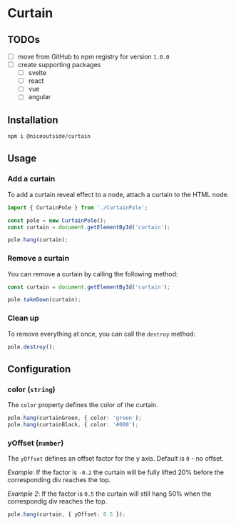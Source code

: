 # Curtain

## TODOs

- [ ] move from GitHub to npm registry for version `1.0.0`
- [ ] create supporting packages
  - [ ] svelte
  - [ ] react
  - [ ] vue
  - [ ] angular

## Installation

```bash
npm i @niceoutside/curtain
```

## Usage

### Add a curtain

To add a curtain reveal effect to a node, attach a curtain to the HTML node.

```ts
import { CurtainPole } from './CurtainPole';

const pole = new CurtainPole();
const curtain = document.getElementById('curtain');

pole.hang(curtain);
```

### Remove a curtain

You can remove a curtain by calling the following method:

```ts
const curtain = document.getElementById('curtain');

pole.takeDown(curtain);
```

### Clean up

To remove everything at once, you can call the `destroy` method:

```ts
pole.destroy();
```

## Configuration

### color (`string`)

The `color` property defines the color of the curtain.

```ts
pole.hang(curtainGreen, { color: 'green');
pole.hang(curtainBlack, { color: '#000');
```

### yOffset (`number`)

The `yOffset` defines an offset factor for the y axis. Default is `0` - no offset.

_Example_: If the factor is `-0.2` the curtain will be fully lifted 20% before the corresponding div reaches the top.

_Example 2_: If the factor is `0.5` the curtain will still hang 50% when the correspondig div reaches the top.

```ts
pole.hang(curtain, { yOffset: 0.5 });
```

